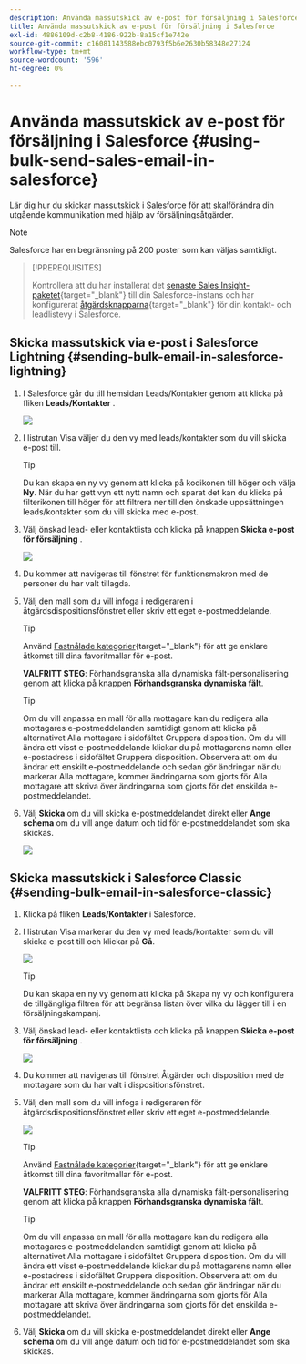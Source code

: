 ```yaml
---
description: Använda massutskick av e-post för försäljning i Salesforce - Marketo Docs - produktdokumentation
title: Använda massutskick av e-post för försäljning i Salesforce
exl-id: 4886109d-c2b8-4186-922b-8a15cf1e742e
source-git-commit: c16081143588ebc0793f5b6e2630b58348e27124
workflow-type: tm+mt
source-wordcount: '596'
ht-degree: 0%

---
```


# Använda massutskick av e-post för försäljning i Salesforce {#using-bulk-send-sales-email-in-salesforce}

Lär dig hur du skickar massutskick i Salesforce för att skalförändra din utgående kommunikation med hjälp av försäljningsåtgärder.

>[!NOTE]
>
>Salesforce har en begränsning på 200 poster som kan väljas samtidigt.

>[!PREREQUISITES]
>
>Kontrollera att du har installerat det [senaste Sales Insight-paketet](/help/marketo/product-docs/marketo-sales-insight/msi-for-salesforce/upgrading/upgrading-your-msi-package.md){target="_blank"} till din Salesforce-instans och har konfigurerat [åtgärdsknapparna](/help/marketo/product-docs/marketo-sales-insight/actions/crm/salesforce-package-configuration/add-action-buttons-to-salesforce-list-view.md){target="_blank"} för din kontakt- och leadlistevy i Salesforce.

## Skicka massutskick via e-post i Salesforce Lightning {#sending-bulk-email-in-salesforce-lightning}

1. I Salesforce går du till hemsidan Leads/Kontakter genom att klicka på fliken **Leads/Kontakter** .

   ![](assets/using-bulk-send-sales-email-in-salesforce-1.png)

1. I listrutan Visa väljer du den vy med leads/kontakter som du vill skicka e-post till.

   >[!TIP]
   >
   >Du kan skapa en ny vy genom att klicka på kodikonen till höger och välja **Ny**. När du har gett vyn ett nytt namn och sparat det kan du klicka på filterikonen till höger för att filtrera ner till den önskade uppsättningen leads/kontakter som du vill skicka med e-post.

1. Välj önskad lead- eller kontaktlista och klicka på knappen **Skicka e-post för försäljning** .

   ![](assets/using-bulk-send-sales-email-in-salesforce-2.png)

1. Du kommer att navigeras till fönstret för funktionsmakron med de personer du har valt tillagda.

1. Välj den mall som du vill infoga i redigeraren i åtgärdsdispositionsfönstret eller skriv ett eget e-postmeddelande.

   >[!TIP]
   >
   >Använd [Fastnålade kategorier](/help/marketo/product-docs/marketo-sales-insight/actions/email/using-the-compose-window/using-a-template-in-the-compose-window.md#pinning-template-categories-in-the-compose-window){target="_blank"} för att ge enklare åtkomst till dina favoritmallar för e-post.

   **VALFRITT STEG**: Förhandsgranska alla dynamiska fält-personalisering genom att klicka på knappen **Förhandsgranska dynamiska fält**.

   >[!TIP]
   >
   >Om du vill anpassa en mall för alla mottagare kan du redigera alla mottagares e-postmeddelanden samtidigt genom att klicka på alternativet Alla mottagare i sidofältet Gruppera disposition. Om du vill ändra ett visst e-postmeddelande klickar du på mottagarens namn eller e-postadress i sidofältet Gruppera disposition. Observera att om du ändrar ett enskilt e-postmeddelande och sedan gör ändringar när du markerar Alla mottagare, kommer ändringarna som gjorts för Alla mottagare att skriva över ändringarna som gjorts för det enskilda e-postmeddelandet.

1. Välj **Skicka** om du vill skicka e-postmeddelandet direkt eller **Ange schema** om du vill ange datum och tid för e-postmeddelandet som ska skickas.

   ![](assets/using-bulk-send-sales-email-in-salesforce-3.png)

## Skicka massutskick i Salesforce Classic {#sending-bulk-email-in-salesforce-classic}

1. Klicka på fliken **Leads/Kontakter** i Salesforce.

1. I listrutan Visa markerar du den vy med leads/kontakter som du vill skicka e-post till och klickar på **Gå**.

   ![](assets/using-bulk-send-sales-email-in-salesforce-4.png)

   >[!TIP]
   >
   >Du kan skapa en ny vy genom att klicka på Skapa ny vy och konfigurera de tillgängliga filtren för att begränsa listan över vilka du lägger till i en försäljningskampanj.

1. Välj önskad lead- eller kontaktlista och klicka på knappen **Skicka e-post för försäljning** .

   ![](assets/using-bulk-send-sales-email-in-salesforce-5.png)

1. Du kommer att navigeras till fönstret Åtgärder och disposition med de mottagare som du har valt i dispositionsfönstret.

1. Välj den mall som du vill infoga i redigeraren för åtgärdsdispositionsfönstret eller skriv ett eget e-postmeddelande.

   ![](assets/using-bulk-send-sales-email-in-salesforce-6.png)

   >[!TIP]
   >
   >Använd [Fastnålade kategorier](/help/marketo/product-docs/marketo-sales-insight/actions/email/using-the-compose-window/using-a-template-in-the-compose-window.md#pinning-template-categories-in-the-compose-window){target="_blank"} för att ge enklare åtkomst till dina favoritmallar för e-post.

   **VALFRITT STEG**: Förhandsgranska alla dynamiska fält-personalisering genom att klicka på knappen **Förhandsgranska dynamiska fält**.

   >[!TIP]
   >
   >Om du vill anpassa en mall för alla mottagare kan du redigera alla mottagares e-postmeddelanden samtidigt genom att klicka på alternativet Alla mottagare i sidofältet Gruppera disposition. Om du vill ändra ett visst e-postmeddelande klickar du på mottagarens namn eller e-postadress i sidofältet Gruppera disposition. Observera att om du ändrar ett enskilt e-postmeddelande och sedan gör ändringar när du markerar Alla mottagare, kommer ändringarna som gjorts för Alla mottagare att skriva över ändringarna som gjorts för det enskilda e-postmeddelandet.

1. Välj **Skicka** om du vill skicka e-postmeddelandet direkt eller **Ange schema** om du vill ange datum och tid för e-postmeddelandet som ska skickas.
